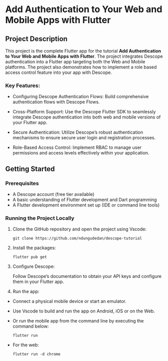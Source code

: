 # Add Authentication to Your Web and Mobile Apps with Flutter

## Project Description

This project is the complete Flutter app for the tutorial **Add Authentication to Your Web and Mobile Apps with Flutter**. The project integrates Descope authentication into a Flutter app targeting both the Web and Mobile platforms. The project also demonstrates how to implement a role based access control feature into your app with Descope.

### Key Features:

- Configuring Descope Authentication Flows: Build comprehensive authentication flows with Descope Flows.

- Cross-Platform Support: Use the Descope Flutter SDK to seamlessly integrate Descope authentication into both web and mobile versions of your Flutter app.

- Secure Authentication: Utilize Descope’s robust authentication mechanisms to ensure secure user login and registration processes.

- Role-Based Access Control: Implement RBAC to manage user permissions and access levels effectively within your application.

## Getting Started
### Prerequisites

- A Descope account (free tier available)
- A basic understanding of Flutter development and Dart programming
- A Flutter development environment set up (IDE or command line tools)

### Running the Project Locally

1. Clone the GitHub repository and open the project using Vscode:

    ```
    git clone https://github.com/ndungudedan/descope-tutorial
    ```

2. Install the packages:

    ```
    flutter pub get
    ```
3. Configure Descope:

    Follow Descope’s documentation to obtain your API keys and configure them in your Flutter app.

4. Run the app:

- Connect a physical mobile device or start an emulator.

- Use Vscode to build and run the app on Android, iOS or on the Web.

- Or run the mobile app from the command line by executing the command below:

    ```
    flutter run
    ```
- For the web:

    ```
    flutter run -d chrome
    ```
